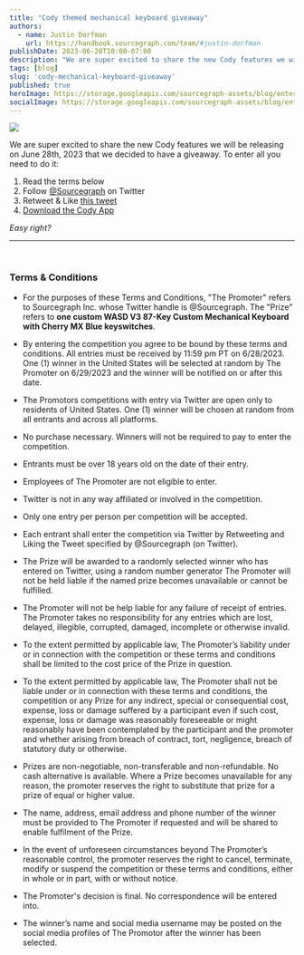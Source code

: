 ```yaml
---
title: "Cody themed mechanical keyboard giveaway"
authors:
  - name: Justin Dorfman
    url: https://handbook.sourcegraph.com/team/#justin-dorfman
publishDate: 2023-06-20T10:00-07:00
description: "We are super excited to share the new Cody features we will be releasing on June 28th, 2023 that we decided to have a giveaway. "
tags: [blog]
slug: 'cody-mechanical-keyboard-giveaway'
published: true
heroImage: https://storage.googleapis.com/sourcegraph-assets/blog/enter-to-win-cody-keyboard.jpg
socialImage: https://storage.googleapis.com/sourcegraph-assets/blog/enter-to-win-cody-keyboard.jpg
---
```


![](https://storage.googleapis.com/sourcegraph-assets/blog/enter-to-win-cody-keyboard.jpg)

We are super excited to share the new Cody features we will be releasing on June 28th, 2023 that we decided to have a giveaway. To enter all you need to do it:

1. Read the terms below
1. Follow [@Sourcegraph](https://twitter.com/sourcegraph) on Twitter
1. Retweet & Like [this tweet](#)
1. [Download the Cody App](#)

_Easy right?_

<hr />
<br />

### Terms & Conditions

* For the purposes of these Terms and Conditions, "The Promoter" refers to Sourcegraph Inc. whose Twitter handle is @Sourcegraph. The "Prize" refers to **one custom WASD V3 87-Key Custom Mechanical Keyboard with Cherry MX Blue keyswitches**. 

* By entering the competition you agree to be bound by these terms and conditions. All entries must be received by 11:59 pm PT on 6/28/2023. One (1) winner in the United States will be selected at random by The Promoter on 6/29/2023 and the winner will be notified on or after this date. 
​
* The Promotors competitions with entry via Twitter are open only to residents of United States. One (1) winner will be chosen at random from all entrants and across all platforms. 

* No purchase necessary. Winners will not be required to pay to enter the competition.

* Entrants must be over 18 years old on the date of their entry. 

* Employees of The Promoter are not eligible to enter. 

* Twitter is not in any way affiliated or involved in the competition. 

* Only one entry per person per competition will be accepted. 

* Each entrant shall enter the competition via Twitter by Retweeting and Liking the Tweet specified by @Sourcegraph (on Twitter). 

* The Prize will be awarded to a randomly selected winner who has entered on Twitter, using a random number generator The Promoter will not be held liable if the named prize becomes unavailable or cannot be fulfilled. 

* The Promoter will not be help liable for any failure of receipt of entries. The Promoter takes no responsibility for any entries which are lost, delayed, illegible, corrupted, damaged, incomplete or otherwise invalid. 

* To the extent permitted by applicable law, The Promoter’s liability under or in connection with the competition or these terms and conditions shall be limited to the cost price of the Prize in question. 

* To the extent permitted by applicable law, The Promoter shall not be liable under or in connection with these terms and conditions, the competition or any Prize for any indirect, special or consequential cost, expense, loss or damage suffered by a participant even if such cost, expense, loss or damage was reasonably foreseeable or might reasonably have been contemplated by the participant and the promoter and whether arising from breach of contract, tort, negligence, breach of statutory duty or otherwise. 

* Prizes are non-negotiable, non-transferable and non-refundable. No cash alternative is available. Where a Prize becomes unavailable for any reason, the promoter reserves the right to substitute that prize for a prize of equal or higher value. 

* The name, address, email address and phone number of the winner must be provided to The Promoter if requested and will be shared to enable fulfilment of the Prize.​ 

* In the event of unforeseen circumstances beyond The Promoter’s reasonable control, the promoter reserves the right to cancel, terminate, modify or suspend the competition or these terms and conditions, either in whole or in part, with or without notice. 

* The Promoter's decision is final. No correspondence will be entered into. 

* The winner’s name and social media username may be posted on the social media profiles of The Promotor after the winner has been selected.